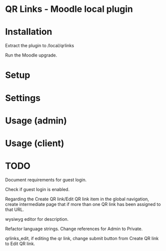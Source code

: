 QR Links - Moodle local plugin
========================

# Installation

Extract the plugin to /local/qrlinks

Run the Moodle upgrade.

# Setup

# Settings

# Usage (admin)

# Usage (client)
  
# TODO

Document requirements for guest login.

Check if guest login is enabled.

Regarding the Create QR link/Edit QR link item in the global navigation, create intermediate page that if more than one QR link has been assigned to that URL.

wysiwyg editor for description.

Refactor language strings. Change references for Admin to Private.

qrlinks_edit, if editing the qr link, change submit button from Create QR link to Edit QR link.
